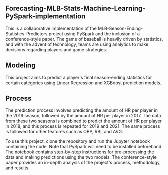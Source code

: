 ## Forecasting-MLB-Stats-Machine-Learning-PySpark-implementation
This is a collaborative implementation of the MLB-Season-Ending-Statistics-Predictors project using PySpark and the inclusion of a conference-style paper. 
The game of baseball is heavily driven by statistics, and with the advent of technology, teams are using analytics to make decisions regarding players 
and game strategies. 
## Modeling
This project aims to predict a player's final season-ending statistics for certain categories using Linear Regression and XGBoost 
prediction models.
## Process
The prediction process involves predicting the amount of HR per player in the 2016 season, followed by the amount of HR per player in 2017. The data 
from these two seasons is combined to predict the amount of HR per player in 2018, and this process is repeated for 2019 and 2021. The same process is 
followed for other features such as OBP, RBI, and AVG.

To use this project, clone the repository and run the Jupyter notebook containing the code. Note that PySpark will need to be installed beforehand.
The notebook contains step-by-step instructions for pre-processing the data and making predictions using the two models. The conference-style paper 
provides an in-depth analysis of the project's process, methodology, and results.
